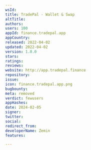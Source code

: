 ```yaml
---
wsId: 
title: TradePal - Wallet & Swap
altTitle: 
authors: 
users: 100
appId: finance.tradepal.app
appCountry: 
released: 2022-04-02
updated: 2022-04-02
version: 1.0.0
stars: 
ratings: 
reviews: 
website: http://app.tradepal.finance
repository: 
issue: 
icon: finance.tradepal.app.png
bugbounty: 
meta: removed
verdict: fewusers
appHashes: 
date: 2024-02-05
signer: 
twitter: 
social: 
redirect_from: 
developerName: Zemin
features: 

---
```



